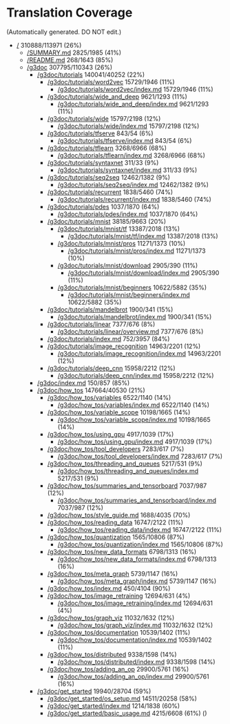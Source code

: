# Translation Coverage 
(Automatically generated. DO NOT edit.)
* [/](/) 310888/113971 (26%)
  * [/SUMMARY.md](/SUMMARY.md) 2825/1985 (41%)
  * [/README.md](/README.md) 268/1643 (85%)
  * [/g3doc](/g3doc) 307795/110343 (26%)
    * [/g3doc/tutorials](/g3doc/tutorials) 140041/40252 (22%)
      * [/g3doc/tutorials/word2vec](/g3doc/tutorials/word2vec) 15729/1946 (11%)
        * [/g3doc/tutorials/word2vec/index.md](/g3doc/tutorials/word2vec/index.md) 15729/1946 (11%)
      * [/g3doc/tutorials/wide_and_deep](/g3doc/tutorials/wide_and_deep) 9621/1293 (11%)
        * [/g3doc/tutorials/wide_and_deep/index.md](/g3doc/tutorials/wide_and_deep/index.md) 9621/1293 (11%)
      * [/g3doc/tutorials/wide](/g3doc/tutorials/wide) 15797/2198 (12%)
        * [/g3doc/tutorials/wide/index.md](/g3doc/tutorials/wide/index.md) 15797/2198 (12%)
      * [/g3doc/tutorials/tfserve](/g3doc/tutorials/tfserve) 843/54 (6%)
        * [/g3doc/tutorials/tfserve/index.md](/g3doc/tutorials/tfserve/index.md) 843/54 (6%)
      * [/g3doc/tutorials/tflearn](/g3doc/tutorials/tflearn) 3268/6966 (68%)
        * [/g3doc/tutorials/tflearn/index.md](/g3doc/tutorials/tflearn/index.md) 3268/6966 (68%)
      * [/g3doc/tutorials/syntaxnet](/g3doc/tutorials/syntaxnet) 311/33 (9%)
        * [/g3doc/tutorials/syntaxnet/index.md](/g3doc/tutorials/syntaxnet/index.md) 311/33 (9%)
      * [/g3doc/tutorials/seq2seq](/g3doc/tutorials/seq2seq) 12462/1382 (9%)
        * [/g3doc/tutorials/seq2seq/index.md](/g3doc/tutorials/seq2seq/index.md) 12462/1382 (9%)
      * [/g3doc/tutorials/recurrent](/g3doc/tutorials/recurrent) 1838/5460 (74%)
        * [/g3doc/tutorials/recurrent/index.md](/g3doc/tutorials/recurrent/index.md) 1838/5460 (74%)
      * [/g3doc/tutorials/pdes](/g3doc/tutorials/pdes) 1037/1870 (64%)
        * [/g3doc/tutorials/pdes/index.md](/g3doc/tutorials/pdes/index.md) 1037/1870 (64%)
      * [/g3doc/tutorials/mnist](/g3doc/tutorials/mnist) 38185/9663 (20%)
        * [/g3doc/tutorials/mnist/tf](/g3doc/tutorials/mnist/tf) 13387/2018 (13%)
          * [/g3doc/tutorials/mnist/tf/index.md](/g3doc/tutorials/mnist/tf/index.md) 13387/2018 (13%)
        * [/g3doc/tutorials/mnist/pros](/g3doc/tutorials/mnist/pros) 11271/1373 (10%)
          * [/g3doc/tutorials/mnist/pros/index.md](/g3doc/tutorials/mnist/pros/index.md) 11271/1373 (10%)
        * [/g3doc/tutorials/mnist/download](/g3doc/tutorials/mnist/download) 2905/390 (11%)
          * [/g3doc/tutorials/mnist/download/index.md](/g3doc/tutorials/mnist/download/index.md) 2905/390 (11%)
        * [/g3doc/tutorials/mnist/beginners](/g3doc/tutorials/mnist/beginners) 10622/5882 (35%)
          * [/g3doc/tutorials/mnist/beginners/index.md](/g3doc/tutorials/mnist/beginners/index.md) 10622/5882 (35%)
      * [/g3doc/tutorials/mandelbrot](/g3doc/tutorials/mandelbrot) 1900/341 (15%)
        * [/g3doc/tutorials/mandelbrot/index.md](/g3doc/tutorials/mandelbrot/index.md) 1900/341 (15%)
      * [/g3doc/tutorials/linear](/g3doc/tutorials/linear) 7377/676 (8%)
        * [/g3doc/tutorials/linear/overview.md](/g3doc/tutorials/linear/overview.md) 7377/676 (8%)
      * [/g3doc/tutorials/index.md](/g3doc/tutorials/index.md) 752/3957 (84%)
      * [/g3doc/tutorials/image_recognition](/g3doc/tutorials/image_recognition) 14963/2201 (12%)
        * [/g3doc/tutorials/image_recognition/index.md](/g3doc/tutorials/image_recognition/index.md) 14963/2201 (12%)
      * [/g3doc/tutorials/deep_cnn](/g3doc/tutorials/deep_cnn) 15958/2212 (12%)
        * [/g3doc/tutorials/deep_cnn/index.md](/g3doc/tutorials/deep_cnn/index.md) 15958/2212 (12%)
    * [/g3doc/index.md](/g3doc/index.md) 150/857 (85%)
    * [/g3doc/how_tos](/g3doc/how_tos) 147664/40530 (21%)
      * [/g3doc/how_tos/variables](/g3doc/how_tos/variables) 6522/1140 (14%)
        * [/g3doc/how_tos/variables/index.md](/g3doc/how_tos/variables/index.md) 6522/1140 (14%)
      * [/g3doc/how_tos/variable_scope](/g3doc/how_tos/variable_scope) 10198/1665 (14%)
        * [/g3doc/how_tos/variable_scope/index.md](/g3doc/how_tos/variable_scope/index.md) 10198/1665 (14%)
      * [/g3doc/how_tos/using_gpu](/g3doc/how_tos/using_gpu) 4917/1039 (17%)
        * [/g3doc/how_tos/using_gpu/index.md](/g3doc/how_tos/using_gpu/index.md) 4917/1039 (17%)
      * [/g3doc/how_tos/tool_developers](/g3doc/how_tos/tool_developers) 7283/617 (7%)
        * [/g3doc/how_tos/tool_developers/index.md](/g3doc/how_tos/tool_developers/index.md) 7283/617 (7%)
      * [/g3doc/how_tos/threading_and_queues](/g3doc/how_tos/threading_and_queues) 5217/531 (9%)
        * [/g3doc/how_tos/threading_and_queues/index.md](/g3doc/how_tos/threading_and_queues/index.md) 5217/531 (9%)
      * [/g3doc/how_tos/summaries_and_tensorboard](/g3doc/how_tos/summaries_and_tensorboard) 7037/987 (12%)
        * [/g3doc/how_tos/summaries_and_tensorboard/index.md](/g3doc/how_tos/summaries_and_tensorboard/index.md) 7037/987 (12%)
      * [/g3doc/how_tos/style_guide.md](/g3doc/how_tos/style_guide.md) 1688/4035 (70%)
      * [/g3doc/how_tos/reading_data](/g3doc/how_tos/reading_data) 16747/2122 (11%)
        * [/g3doc/how_tos/reading_data/index.md](/g3doc/how_tos/reading_data/index.md) 16747/2122 (11%)
      * [/g3doc/how_tos/quantization](/g3doc/how_tos/quantization) 1565/10806 (87%)
        * [/g3doc/how_tos/quantization/index.md](/g3doc/how_tos/quantization/index.md) 1565/10806 (87%)
      * [/g3doc/how_tos/new_data_formats](/g3doc/how_tos/new_data_formats) 6798/1313 (16%)
        * [/g3doc/how_tos/new_data_formats/index.md](/g3doc/how_tos/new_data_formats/index.md) 6798/1313 (16%)
      * [/g3doc/how_tos/meta_graph](/g3doc/how_tos/meta_graph) 5739/1147 (16%)
        * [/g3doc/how_tos/meta_graph/index.md](/g3doc/how_tos/meta_graph/index.md) 5739/1147 (16%)
      * [/g3doc/how_tos/index.md](/g3doc/how_tos/index.md) 450/4104 (90%)
      * [/g3doc/how_tos/image_retraining](/g3doc/how_tos/image_retraining) 12694/631 (4%)
        * [/g3doc/how_tos/image_retraining/index.md](/g3doc/how_tos/image_retraining/index.md) 12694/631 (4%)
      * [/g3doc/how_tos/graph_viz](/g3doc/how_tos/graph_viz) 11032/1632 (12%)
        * [/g3doc/how_tos/graph_viz/index.md](/g3doc/how_tos/graph_viz/index.md) 11032/1632 (12%)
      * [/g3doc/how_tos/documentation](/g3doc/how_tos/documentation) 10539/1402 (11%)
        * [/g3doc/how_tos/documentation/index.md](/g3doc/how_tos/documentation/index.md) 10539/1402 (11%)
      * [/g3doc/how_tos/distributed](/g3doc/how_tos/distributed) 9338/1598 (14%)
        * [/g3doc/how_tos/distributed/index.md](/g3doc/how_tos/distributed/index.md) 9338/1598 (14%)
      * [/g3doc/how_tos/adding_an_op](/g3doc/how_tos/adding_an_op) 29900/5761 (16%)
        * [/g3doc/how_tos/adding_an_op/index.md](/g3doc/how_tos/adding_an_op/index.md) 29900/5761 (16%)
    * [/g3doc/get_started](/g3doc/get_started) 19940/28704 (59%)
      * [/g3doc/get_started/os_setup.md](/g3doc/get_started/os_setup.md) 14511/20258 (58%)
      * [/g3doc/get_started/index.md](/g3doc/get_started/index.md) 1214/1838 (60%)
      * [/g3doc/get_started/basic_usage.md](/g3doc/get_started/basic_usage.md) 4215/6608 (61%)
()

